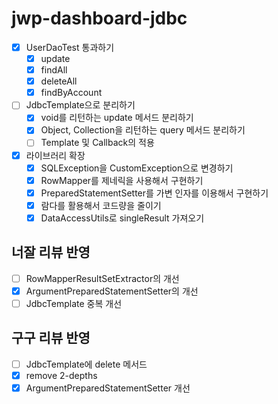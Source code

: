 # jwp-dashboard-jdbc

- [x] UserDaoTest 통과하기
  - [x] update
  - [x] findAll
  - [x] deleteAll
  - [x] findByAccount

- [ ] JdbcTemplate으로 분리하기
  - [x] void를 리턴하는 update 메서드 분리하기
  - [x] Object, Collection을 리턴하는 query 메서드 분리하기
  - [ ] Template 및 Callback의 적용

- [x] 라이브러리 확장
  - [x] SQLException을 CustomException으로 변경하기
  - [x] RowMapper를 제네릭을 사용해서 구현하기
  - [x] PreparedStatementSetter를 가변 인자를 이용해서 구현하기
  - [x] 람다를 활용해서 코드량을 줄이기
  - [x] DataAccessUtils로 singleResult 가져오기

## 너잘 리뷰 반영
- [ ] RowMapperResultSetExtractor의 개선
- [x] ArgumentPreparedStatementSetter의 개선
- [ ] JdbcTemplate 중복 개선

## 구구 리뷰 반영
- [ ] JdbcTemplate에 delete 메서드
- [x] remove 2-depths
- [x] ArgumentPreparedStatementSetter 개선
